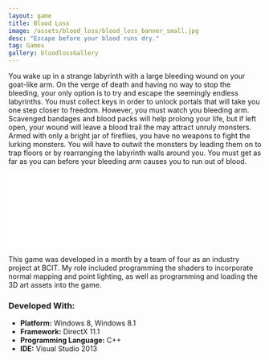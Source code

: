 ```yaml
---
layout: game
title: Blood Loss
image: /assets/blood_loss/blood_loss_banner_small.jpg
desc: "Escape before your blood runs dry."
tag: Games
gallery: bloodlossGallery
---
```

You wake up in a strange labyrinth with a large bleeding wound on your goat-like arm. On the verge of death and having no way to stop the bleeding, your only option is to try and escape the seemingly endless labyrinths. You must collect keys in order to unlock portals that will take you one step closer to freedom. However, you must watch you bleeding arm. Scavenged bandages and blood packs will help prolong your life, but if left open, your wound will leave a blood trail the may attract unruly monsters. Armed with only a bright jar of fireflies, you have no weapons to fight the lurking monsters. You will have to outwit the monsters by leading them on to trap floors or by rearranging the labyrinth walls around you. You must get as far as you can before your bleeding arm causes you to run out of blood.

<div class="video">
	<iframe src="//www.youtube.com/embed/KCCQRT78dII" frameborder="0" allowfullscreen="1"></iframe>
</div>

This game was developed in a month by a team of four as an industry project at BCIT. My role included programming the shaders to incorporate normal mapping and point lighting, as well as programming and loading the 3D art assets into the game.

### Developed With:
* __Platform:__ Windows 8, Windows 8.1
* __Framework:__ DirectX 11.1
* __Programming Language:__ C++
* __IDE:__ Visual Studio 2013
